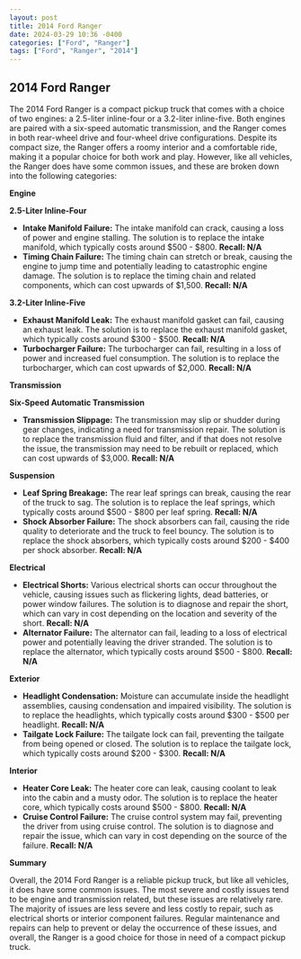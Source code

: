 ```yaml
---
layout: post
title: 2014 Ford Ranger
date: 2024-03-29 10:36 -0400
categories: ["Ford", "Ranger"]
tags: ["Ford", "Ranger", "2014"]
---
```

## 2014 Ford Ranger

The 2014 Ford Ranger is a compact pickup truck that comes with a choice of two engines: a 2.5-liter inline-four or a 3.2-liter inline-five. Both engines are paired with a six-speed automatic transmission, and the Ranger comes in both rear-wheel drive and four-wheel drive configurations. Despite its compact size, the Ranger offers a roomy interior and a comfortable ride, making it a popular choice for both work and play. However, like all vehicles, the Ranger does have some common issues, and these are broken down into the following categories:

**Engine**

**2.5-Liter Inline-Four**

* **Intake Manifold Failure:** The intake manifold can crack, causing a loss of power and engine stalling. The solution is to replace the intake manifold, which typically costs around $500 - $800. **Recall: N/A**
* **Timing Chain Failure:** The timing chain can stretch or break, causing the engine to jump time and potentially leading to catastrophic engine damage. The solution is to replace the timing chain and related components, which can cost upwards of $1,500. **Recall: N/A**

**3.2-Liter Inline-Five**

* **Exhaust Manifold Leak:** The exhaust manifold gasket can fail, causing an exhaust leak. The solution is to replace the exhaust manifold gasket, which typically costs around $300 - $500. **Recall: N/A**
* **Turbocharger Failure:** The turbocharger can fail, resulting in a loss of power and increased fuel consumption. The solution is to replace the turbocharger, which can cost upwards of $2,000. **Recall: N/A**

**Transmission**

**Six-Speed Automatic Transmission**

* **Transmission Slippage:** The transmission may slip or shudder during gear changes, indicating a need for transmission repair. The solution is to replace the transmission fluid and filter, and if that does not resolve the issue, the transmission may need to be rebuilt or replaced, which can cost upwards of $3,000. **Recall: N/A**

**Suspension**

* **Leaf Spring Breakage:** The rear leaf springs can break, causing the rear of the truck to sag. The solution is to replace the leaf springs, which typically costs around $500 - $800 per leaf spring. **Recall: N/A**
* **Shock Absorber Failure:** The shock absorbers can fail, causing the ride quality to deteriorate and the truck to feel bouncy. The solution is to replace the shock absorbers, which typically costs around $200 - $400 per shock absorber. **Recall: N/A**

**Electrical**

* **Electrical Shorts:** Various electrical shorts can occur throughout the vehicle, causing issues such as flickering lights, dead batteries, or power window failures. The solution is to diagnose and repair the short, which can vary in cost depending on the location and severity of the short. **Recall: N/A**
* **Alternator Failure:** The alternator can fail, leading to a loss of electrical power and potentially leaving the driver stranded. The solution is to replace the alternator, which typically costs around $500 - $800. **Recall: N/A**

**Exterior**

* **Headlight Condensation:** Moisture can accumulate inside the headlight assemblies, causing condensation and impaired visibility. The solution is to replace the headlights, which typically costs around $300 - $500 per headlight. **Recall: N/A**
* **Tailgate Lock Failure:** The tailgate lock can fail, preventing the tailgate from being opened or closed. The solution is to replace the tailgate lock, which typically costs around $200 - $300. **Recall: N/A**

**Interior**

* **Heater Core Leak:** The heater core can leak, causing coolant to leak into the cabin and a musty odor. The solution is to replace the heater core, which typically costs around $500 - $800. **Recall: N/A**
* **Cruise Control Failure:** The cruise control system may fail, preventing the driver from using cruise control. The solution is to diagnose and repair the issue, which can vary in cost depending on the source of the failure. **Recall: N/A**

**Summary**

Overall, the 2014 Ford Ranger is a reliable pickup truck, but like all vehicles, it does have some common issues. The most severe and costly issues tend to be engine and transmission related, but these issues are relatively rare. The majority of issues are less severe and less costly to repair, such as electrical shorts or interior component failures. Regular maintenance and repairs can help to prevent or delay the occurrence of these issues, and overall, the Ranger is a good choice for those in need of a compact pickup truck.
